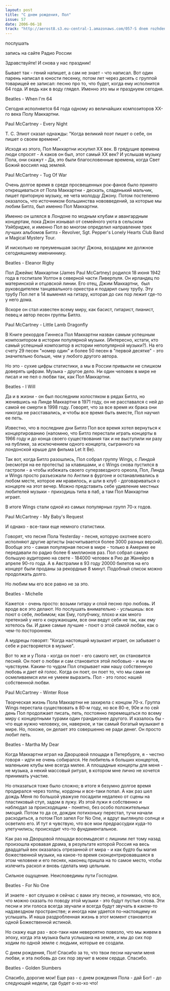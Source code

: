 ```yaml
---
layout: post
title: "С днем рождения, Пол"
issue: 57
date: 2006-06-18
track: "http://aerost8.s3.eu-central-1.amazonaws.com/057-S dnem rozhdenija,Pol!.mp3"
---
```


послушать

запись на сайте Радио России

Здравствуйте! И снова у нас праздник!

Бывает так - гений напишет, а сам не знает - что написал. Вот один парень написал в юности песенку, потом лет через десять с группой товарищей ее записал: песню про то, что будет, когда ему исполнится 64 года. И ведь как в воду глядел. Именно это мы и празднуем сегодня.

Beatles - When I'm 64

Сегодня исполняется 64 года одному из величайших композиторов XX-го века Полу Маккартни.

Paul McCartney - Every Night

Т. С. Элиот сказал однажды: "Когда великий поэт пишет о себе, он пишет о своем времени".

Исходя из этого, Пол Маккартни искупил XX век. В грядущие времена люди спросят - А каков он был, этот самый XX век? И услышав музыку Пола, они скажут - Да, это были благословенные времена, когда Свет Божий воссиял над землей.

Paul McCartney - Tug Of War

Очень долгое время в среде просвещенных рок-фанов было принято открещиваться от Пола Маккартни - дескать, сладенький мальчик, пишет приторную музыку, не чета молодцу Джону. Потом постепенно оказалось, что источником большинства нововведений, за которые мы любим Битлз, был именно Пол Маккартни.

Именно он шлялся в Лондоне по модным клубам и авангардным концертам, пока Джон изнывал от семейного уюта в сельском Уэйбридже, и именно Пол во многом определил направление трех лучших альбомов Битлз - Revolver, Sgt. Pepper's Lonely Hearts Club Band и Magical Mystery Tour.

И нисколько не преуменьшая заслуг Джона, воздадим же должное сегодняшнему имениннику.

Beatles - Eleanor Rigby

Пол Джеймс Маккартни (James Paul McCartney) родился 18 июня 1942 года в госпитале Уолтон в северной части Ливерпуля. Он ирландец по материнской и отцовской линии. Его отец, Джим Маккартни,  был руководителем танцевального оркестра и подарил сыну трубу. Эту трубу Пол лет в 14 выменял на гитару, которая до сих пор лежит где-то у него дома.

Вскоре он стал известен всему миру, как басист, гитарист, пианист, певец и автор песен группы Битлз.

Paul McCartney - Little Lamb Dragonfly

В Книге рекордов Гиннеса Пол Маккартни назван самым успешным композитором в истории популярной музыки. (Интересно, кстати, кто самый успешный композитор в истории непопулярной музыки?). На его счету 29 песен "номер один" и более 50 песен в "первой десятке" - это значительно больше, чем у любого другого автора.

Но это - сухие цифры статистики, а мы в России привыкли не слишком доверять цифрам. Музыка - другое дело. Ни один человек в мире не писал и не пел о любви так, как Пол Маккартни.

Beatles - I Will

Да и в жизни - он был последним холостяком в рядах Битлз, но женившись на Линде Маккартни в 1971 году, он не расставался с ней до самой ее смерти в 1998 году. Говорят, что за все время их брака они никогда не расставались, и чтобы все время быть вместе, Пол научил ее петь.

Известно, что в последние дни Битлз Пол все время хотел вернуться к концертированию (напомню, что Битлз перестали играть концерты в 1966 году и до конца своего существования так и не выступили ни разу на публике, за исключением одного концерта, сыгранного на лондонской крыше для фильма Let It Be).

Так вот, когда Битлз разошлись, Пол собрал группу Wings, с Линдой (несмотря на ее протесты) за клавишами, и с Wings снова пустился в гастроли - а чтобы избежать своего суперзвездного ореола, Пол, Линда и Wings просто разъезжали по Англии в фургоне и останавливались в любом месте, которое им нравилось, и шли в клуб - договариваться о концерте на этот вечер. Можно представить себе удивление местных любителей музыки - приходишь типа в паб, а там Пол Маккартни играет.

В итоге Wings стали одной из самых популярных групп 70-х годов.

Paul McCartney - My Baby's Request

И однако - все-таки еще немного статистики.

Говорят, что песня Пола Yesterday - песня, которую охотнее всего исполняют другие артисты (насчитывается более 3000 разных версий). Вообще это - самая популярная песня в мире - только в Америке ее передавали по радио более 6 миллионов раз. Пол собрал самую большую аудиторию на свете - 184000 человек в Рио де Жанейро в апреле 90-го года. А в Австралии в 93 году 20000 билетов на его концерт были проданы за рекордные 8 минут. Подобный список можно продолжать долго.

Но любим мы его все равно не за это.

Beatles - Michelle

Кажется - очень просто: возьми гитару и спой песню про любовь. И вроде все это делают. Но послушать внимательно - услышишь: все поют о себе, любимом; как Ему, голубчику, плохо и как много претензий у него к окружающим, все они ведут себя не так, как ему хотелось бы. И даже самые лучшие - поют о этой самой любви, как о чем-то постороннем.

А мудрецы говорят: "Когда настоящий музыкант играет, он забывает о себе и растворяется в музыке".

Вот то же и у Пола - когда он поет - его самого нет, он становится песней. Он поет о любви и сам становится этой любовью - и мы ее чувствуем. Каким-то чудом Пол открывает нам нашу собственную любовь и дает ей голос. Когда он поет, он поет то, что мы сами не осмеливаемся или не умеем выразить. Пол - это голос нашей собственной любви.

Paul McCartney - Winter Rose

Творческая жизнь Пола Маккартни не захирела с концом 70-х. Группа Wings перестала существовать в 80-м году, но все 80-е, 90е и по сей день Пол продолжает писать, петь, постоянно перемещаться по всему миру с концертными турами один грандиознее другого. И казалось бы - что еще нужно человеку, он, наверное, и так самый богатый музыкант в мире. Но, похоже, он делает это совершенно не ради денег. Он просто любит петь.

Beatles - Martha My Dear

Когда Маккартни играл на Дворцовой площади в Петербурге, я - честно говоря - идти не очень собирался. Не любитель я больших концертов, маленькие клубы мне всегда милее. А площадные концерты для меня - не музыка, а некий массовый ритуал, в котором мне лично не хочется принимать участие.

Но отказаться тоже было сложно; в итоге я безумно долгое время продирался через толпы, кордоны и все-таки попал. А как раз шел дождь Меня по большой уважухе посадили недалеко от сцены на пластиковый стул, задом в лужу. Из этой лужи я собственно и наблюдал за происходящим - понятно, без особо положительных эмоций. Потом то да се, дождик потихоньку перестал, тучи начали расходиться, а потом Пол запел For No One, и вдруг выглянуло солнце и осветило его. И тут я чувствую, что все мои предрассудки куда-то улетучились; происходит что-то фундаментальное.

Как раз на Дворцовой площади восемьдесят с лишним лет тому назад произошла кровавая драма, в результате которой Россия на весь двадцатый век оказалась отрезанной от мира - и как будто бы магия божественной музыки, на какое-то время сконцентрировавшаяся в этом человеке и его песнях, наконец пришла на то самое место, чтобы излечить раскол и вновь сделать мир цельным.

Сильное ощущение. Неисповедимы пути Господни.

Beatles - For No One

И знаете - вот слушаю я сейчас с вами эту песню, и понимаю, что все, что можно сказать по поводу этой музыки - это будут пустые слова. Эти песни и эти голоса всегда звучали и всегда будут звучать в каком-то надзвездном пространстве; и иногда нам удается по-настоящему их услышать. И наша раздробленная жизнь в этот момент становится одной Божественной истиной.

Но скажу еще раз - все-таки нам невероятно повезло, что мы живем в эпоху, когда эта музыка была услышана на земле, и мы до сих пор ходим по одной земле с людьми, которые ее создали.

С днем рождения, Пол! Спасибо за то, что твои песни научили меня любви, и эта любовь до сих пор звучит в моем сердце. Спасибо.

Beatles - Golden Slumbers

Спасибо, дорогие мои! Еще раз - с днем рождения Пола - дай Бог! - до следующей недели, где будет о-хо-хо что!

